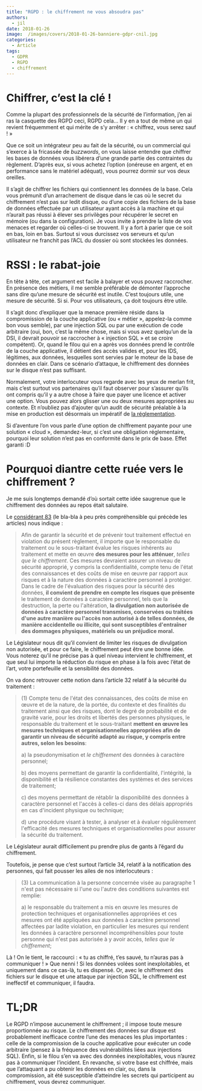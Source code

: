 ```yaml
---
title: "RGPD : le chiffrement ne vous absoudra pas"
authors:
  - jil
date: 2018-01-26
image:  /images/covers/2018-01-26-banniere-gdpr-cnil.jpg
categories:
  - Article
tags:
  - GDPR
  - RGPD
  - chiffrement
---
```


# Chiffrer, c’est la clé !

Comme la plupart des professionnels de la sécurité de l’information, j’en ai ras la casquette des RGPD ceci, RGPD cela… Il y en a tout de même un qui revient fréquemment et qui mérite de s’y arrêter : « chiffrez, vous serez sauf ! »

Que ce soit un intégrateur peu au fait de la sécurité, ou un commercial qui s’exerce à la fricassée de *buzzwords*, on vous laisse entendre que chiffrer les bases de données vous libérera d’une grande partie des contraintes du règlement. D’après eux, si vous achetez l’option (onéreuse en argent, et en performance sans le matériel adéquat), vous pourrez dormir sur vos deux oreilles.

Il s’agit de chiffrer les fichiers qui contiennent les données de la base. Cela vous prémunit d’un arrachement de disque dans le cas où le secret du chiffrement n’est pas sur ledit disque, ou d’une copie des fichiers de la base de données effectuée par un utilisateur ayant accès à la machine et qui n’aurait pas réussi à élever ses privilèges pour récupérer le secret en mémoire (ou dans la configuration). Je vous invite à prendre la liste de vos menaces et regarder où celles-ci se trouvent. Il y a fort à parier que ce soit en bas, loin en bas. Surtout si vous durcissez vos serveurs et qu’un utilisateur ne franchit pas l’ACL du dossier où sont stockées les données.

# RSSI : le rabat-joie

En tête à tête, cet argument est facile à balayer et vous pouvez raccrocher. En présence des métiers, il me semble préférable de démonter l’approche sans dire qu’une mesure de sécurité est inutile. C’est toujours utile, une mesure de sécurité. Si si. Pour vos utilisateurs, ça doit toujours être utile. 

Il s’agit donc d’expliquer que la menace première réside dans la compromission de la couche applicative (ou « métier », appelez-la comme bon vous semble), par une injection SQL ou par une exécution de code arbitraire (oui, bon, c’est la même chose, mais si vous avez quelqu’un de la DSI, il devrait pouvoir se raccrocher à « injection SQL » et se croire compétent). Or, quand le filou qui en a après vos données prend le contrôle de la couche applicative, il détient des accès valides et, pour les IDS, légitimes, aux données, lesquelles sont servies par le moteur de la base de données en clair. Dans ce scénario d’attaque, le chiffrement des données sur le disque n’est pas suffisant.

Normalement, votre interlocuteur vous regarde avec les yeux de merlan frit, mais c’est surtout vos partenaires qu’il faut observer pour s’assurer qu’ils ont compris qu’il y a autre chose à faire que payer une licence et activer une option. Vous pouvez alors glisser une ou deux mesures appropriées au contexte. Et n’oubliez pas d’ajouter qu’un audit de sécurité préalable à la mise en production est désormais un impératif de [la réglementation][cnil].

Si d’aventure l’on vous parle d’une option de chiffrement payante pour une solution « cloud », demandez-leur, si c’est une obligation réglementaire, pourquoi leur solution n’est pas en conformité dans le prix de base. Effet garanti :D

# Pourquoi diantre cette ruée vers le chiffrement ?

Je me suis longtemps demandé d’où sortait cette idée saugrenue que le chiffrement des données au repos était salutaire. 

Le [considérant 83][lex] (le bla-bla à peu près compréhensible qui précède les articles) nous indique : 

> Afin de garantir la sécurité et de prévenir
> tout traitement effectué en violation du présent règlement, il importe
> que le responsable du traitement ou le sous-traitant évalue les risques
> inhérents au traitement et mette en œuvre **des mesures pour les atténuer**,
> *telles que le chiffrement*. Ces mesures devraient assurer un niveau de
> sécurité approprié, y compris la confidentialité, compte tenu de l'état
> des connaissances et des coûts de mise en œuvre par rapport aux risques
> et à la nature des données à caractère personnel à protéger. Dans le
> cadre de l'évaluation des risques pour la sécurité des données, **il
> convient de prendre en compte les risques que présente** le traitement de
> données à caractère personnel, tels que la destruction, la perte ou
> l'altération, **la divulgation non autorisée de données à caractère
> personnel transmises, conservées ou traitées d'une autre manière ou
> l'accès non autorisé à de telles données, de manière accidentelle ou
> illicite, qui sont susceptibles d'entraîner des dommages physiques,
> matériels ou un préjudice moral.**

Le Législateur nous dit qu’il convient de limiter les risques de divulgation non autorisée, et pour ce faire, le chiffrement peut être une bonne idée. Vous noterez qu’il ne précise pas à quel niveau intervient le chiffrement, et que seul lui importe la réduction du risque en phase à la fois avec l’état de l’art, votre portefeuille et la sensibilité des données.

On va donc retrouver cette notion dans l’article 32 relatif à la sécurité du traitement :

> (1) Compte tenu de l'état des connaissances, des coûts de mise en œuvre et de la nature, de la portée, du contexte et des finalités du traitement ainsi que des risques, dont le degré de probabilité et de gravité varie, pour les droits et libertés des personnes physiques, le responsable du traitement et le sous-traitant **mettent en œuvre les mesures techniques et organisationnelles appropriées afin de garantir un niveau de sécurité adapté au risque, y compris entre autres, selon les besoins**:
>
> a) la pseudonymisation et *le chiffrement* des données à caractère personnel;
>
> b) des moyens permettant de garantir la confidentialité, l'intégrité, la disponibilité et la résilience constantes des systèmes et des services de traitement;
>
> c) des moyens permettant de rétablir la disponibilité des données à caractère personnel et l'accès à celles-ci dans des délais appropriés en cas d'incident physique ou technique;
>
> d) une procédure visant à tester, à analyser et à évaluer régulièrement l'efficacité des mesures techniques et organisationnelles pour assurer la sécurité du traitement.

Le Législateur aurait difficilement pu prendre plus de gants à l’égard du chiffrement. 

Toutefois, je pense que c’est surtout l’article 34, relatif à la notification des personnes, qui fait pousser les ailes de nos interlocuteurs :

> (3) La communication à la personne concernée visée au paragraphe 1 n'est pas nécessaire si l'une ou l'autre des conditions suivantes est remplie:
> 
> a) le responsable du traitement a mis en œuvre les mesures de protection techniques et organisationnelles appropriées et ces mesures ont été appliquées aux données à caractère personnel affectées par ladite violation, en particulier les mesures qui rendent les données à caractère personnel incompréhensibles pour toute personne qui n'est pas autorisée à y avoir accès, *telles que le chiffrement*;

Là ! On le tient, le raccourci : « tu as chiffré, t’es sauvé, tu n’auras pas à communiquer ! » Que nenni ! Si les données volées sont inexploitables, et uniquement dans ce cas-là, tu es dispensé. Or, avec le chiffrement des fichiers sur le disque et une attaque par injection SQL, le chiffrement est ineffectif et communiquer, il faudra.

# TL;DR

Le RGPD n’impose aucunement le chiffrement ; il impose toute mesure proportionnée au risque. Le chiffrement des données sur disque est probablement inefficace contre l’une des menaces les plus importantes : celle de la compromission de la couche applicative pour exécuter un code arbitraire (pensez à la fréquence des vulnérabilités liées aux injections SQL). Enfin, si le filou s’en va avec des données inexploitables, vous n’aurez pas à communiquer l’incident. En revanche, si votre base est chiffrée, mais que l’attaquant a pu obtenir les données en clair, ou, dans la compromission, ait été susceptible d’atteindre les secrets qui participent au chiffrement, vous devrez communiquer.


[lex]: http://eur-lex.europa.eu/legal-content/FR/TXT/?uri=CELEX:32016R0679
[cnil]: https://www.comptoirsecu.fr/blog/2018-01-10-cnil-obligation-securite-precisee/

